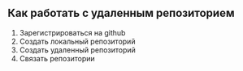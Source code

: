 ## Как работать с удаленным репозиторием

1. Зарегистрироваться на github
2. Создать локальный репозиторий
3. Создать удаленный репозиторий
4. Связать репозитории
